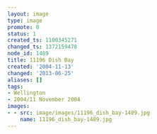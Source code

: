 ```yaml
---
layout: image
type: image
promote: 0
status: 1
created_ts: 1100345271
changed_ts: 1372159478
node_id: 1489
title: 11196 Dish Bay
created: '2004-11-13'
changed: '2013-06-25'
aliases: []
tags:
- Wellington
- 2004/11 November 2004
images:
- - src: image/images/11196_dish_bay-1489.jpg
    name: 11196_dish_bay-1489.jpg
---
```


